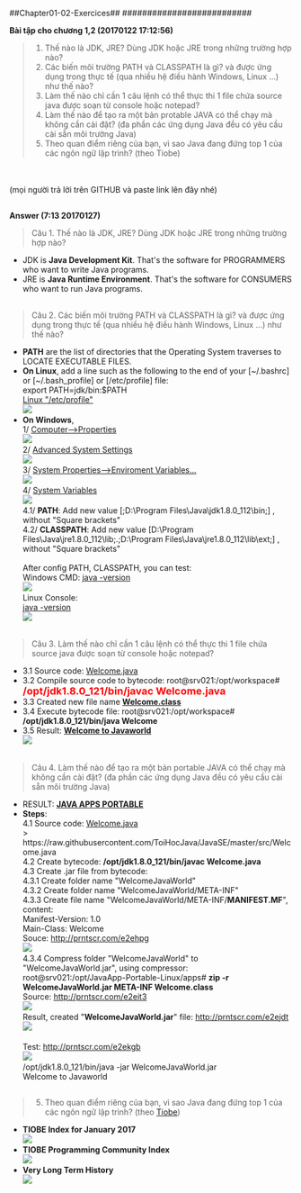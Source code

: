 ##Chapter01-02-Exercices##
##########################

**Bài tập cho chương 1,2 (20170122 17:12:56)**

> 1. Thế nào là JDK, JRE? Dùng JDK hoặc JRE trong những trường hợp nào?
> 2. Các biến môi trường PATH và CLASSPATH là gì? và được ứng dụng trong thực tế (qua nhiều hệ điều hành Windows, Linux ...) như thế nào?
> 3. Làm thế nào chỉ cần 1 câu lệnh có thể thực thi 1 file chứa source java được soạn từ console hoặc notepad?
> 4. Làm thế nào để tạo ra một bản protable JAVA có thể chạy mà không cần cài đặt? (đa phần các ứng dụng Java đều có yêu cầu cài sẵn môi trường Java)
> 5. Theo quan điểm riêng của bạn, vì sao Java đang đứng top 1 của các ngôn ngữ lập trình? (theo Tiobe)
<br>
<br>
(mọi người trả lời trên GITHUB và paste link lên đây nhé)



##
##
**Answer (7:13 20170127)**

> Câu 1. Thế nào là JDK, JRE? Dùng JDK hoặc JRE trong những trường hợp nào?
<ul>
    <li>
    JDK is <b>Java Development Kit</b>. That's the software for PROGRAMMERS who want to write Java programs.
	</li>
    <li>
    JRE is <b>Java Runtime Environment</b>. That's the software for CONSUMERS who want to run Java programs.
    </li>
</ul>

##
> Câu 2. Các biến môi trường PATH và CLASSPATH là gì? và được ứng dụng trong thực tế (qua nhiều hệ điều hành Windows, Linux ...) như thế nào?
<ul>
<li>
<b>PATH</b> are the list of directories that the Operating System traverses to LOCATE EXECUTABLE FILES.
</li>
<li>
<b>On Linux</b>, add a line such as the following to the end of your [~/.bashrc] or [~/.bash_profile] or [/etc/profile] file:<br>
export PATH=jdk/bin:$PATH
<br>
<a href="http://image.prntscr.com/image/80d30536b56142a6b271703d88e2e1ef.png">Linux "/etc/profile"</a>
<br>
<img src="http://image.prntscr.com/image/80d30536b56142a6b271703d88e2e1ef.png">
<br>
</li>
<li>
<b> On Windows</b>,
<br>
1/ <a href="http://prntscr.com/e1nnat">Computer-->Properties</a>
<br>
<img src="http://image.prntscr.com/image/82ed785be1f941629909c06879c2d033.png">
<br>
2/ <a href="http://prntscr.com/e1nnl6">Advanced System Settings</a>
<br>
<img src="http://image.prntscr.com/image/3de7a92fce4e46328526b250d9b21180.png">
<br>
3/ <a href="http://prntscr.com/e1nnys">System Properties-->Enviroment Variables...</a>
<br>
<img src="http://image.prntscr.com/image/de2e4904b6664712bf2ae6a7ea24c8a7.png">
<br>
4/ <a href="http://prntscr.com/e1noti">System Variables</a>
<br>
<img src="http://image.prntscr.com/image/2ae40f7bb79c44cfaaf65778222302c6.png">
<br>
4.1/ <b>PATH</b>: Add new value [;D:\Program Files\Java\jdk1.8.0_112\bin;] , without "Square brackets"
<br>
4.2/ <b>CLASSPATH</b>: Add new value [D:\Program Files\Java\jre1.8.0_112\lib;.;D:\Program Files\Java\jre1.8.0_112\lib\ext;] , without "Square brackets"
<br>
<br>
After config PATH, CLASSPATH, you can test: <br>
Windows CMD: 
<a href="http://prntscr.com/e1o0ur">java -version</a>
<br>
<img src="http://image.prntscr.com/image/cf5f497a252040778aa4feb7d050bf70.png">
<br>
Linux Console: 
<br>
<a href="http://image.prntscr.com/image/4dabcbdf506f4b36adeb1c6f03f30066.png">java -version</a>
<br>
<img src="http://image.prntscr.com/image/4dabcbdf506f4b36adeb1c6f03f30066.png">
</li>
</ul>


##
> Câu 3. Làm thế nào chỉ cần 1 câu lệnh có thể thực thi 1 file chứa source java được soạn từ console hoặc notepad?
<ul>
<li>
3.1 Source code: <a href="https://github.com/ToiHocJava/JavaSE/blob/master/src/Welcome.java">Welcome.java
</a>
</li>
<li>
3.2 Compile source code to bytecode: root@srv021:/opt/workspace# <b><font size="4" color="red">/opt/jdk1.8.0_121/bin/javac Welcome.java</font></b>
</li>
<li>
3.3 Created new file name <a href="http://prntscr.com/e28cpa"><b>Welcome.class</b></a>
<img srv="http://image.prntscr.com/image/373fbbc1d8e94a3ab8f19b38c1e5f6e1.png">
</li>
<li>
3.4 Execute bytecode file: root@srv021:/opt/workspace# <b>/opt/jdk1.8.0_121/bin/java Welcome</b>
</li>
<li>
3.5 Result: <a href="http://prntscr.com/e28ep8"><b>Welcome to Javaworld</b></a>
<br>
<img src="http://image.prntscr.com/image/473274b5d777453f89d363c0777a781f.png">
</li>
</ul>


##
> Câu 4. Làm thế nào để tạo ra một bản portable JAVA có thể chạy mà không cần cài đặt? (đa phần các ứng dụng Java đều có yêu cầu cài sẵn môi trường Java)
<ul>
<li>
RESULT: <a href="https://drive.google.com/drive/folders/0B5CVqveXl6nqd2g4ejJxeDdZOXc"><b>JAVA APPS PORTABLE</b></a>
</li>
<li>
<b>Steps</b>:
<br>
4.1 Source code: <a href="https://github.com/ToiHocJava/JavaSE/blob/master/src/Welcome.java">Welcome.java</a>
<br>
> https://raw.githubusercontent.com/ToiHocJava/JavaSE/master/src/Welcome.java
<br>
4.2 Create bytecode: <b>/opt/jdk1.8.0_121/bin/javac Welcome.java</b>
<br>
4.3 Create .jar file from bytecode:
<br>
4.3.1 Create folder name "WelcomeJavaWorld"
<br>
4.3.2 Create folder name "WelcomeJavaWorld/META-INF"
<br>
4.3.3 Create file name "WelcomeJavaWorld/META-INF/<b>MANIFEST.MF</b>", content:
<br>
Manifest-Version: 1.0
<br>
Main-Class: Welcome
<br>
Souce: <a href="http://prntscr.com/e2ehpg">http://prntscr.com/e2ehpg</a>
<br>
<img src="http://image.prntscr.com/image/c12683b5ef5344c098143d8be956b373.png">
<br>
4.3.4 Compress folder "WelcomeJavaWorld" to "WelcomeJavaWorld.jar", using compressor:
<br>
root@srv021:/opt/JavaApp-Portable-Linux/apps# <b>zip -r WelcomeJavaWorld.jar META-INF Welcome.class</b>
<br>
Source: <a href="http://prntscr.com/e2eit3">http://prntscr.com/e2eit3</a>
<br>
<img src="http://image.prntscr.com/image/3b78c80fd64542beb17ea2ef07caaded.png">
<br>
Result, created "<b>WelcomeJavaWorld.jar</b>" file: <a href="http://prntscr.com/e2ejdt">http://prntscr.com/e2ejdt</a>
<br>
<img src="http://image.prntscr.com/image/5eea6c408edb499da67c839f16d32af1.png">
<br>
<br>
Test: <a href="http://prntscr.com/e2ekgb"> http://prntscr.com/e2ekgb </a>
<br>
<img src="http://image.prntscr.com/image/9db7d4845324473391bf53dff45f92c5.png">
<br>
/opt/jdk1.8.0_121/bin/java -jar WelcomeJavaWorld.jar
<br>
Welcome to Javaworld
</li>
</ul>


##
> 5. Theo quan điểm riêng của bạn, vì sao Java đang đứng top 1 của các ngôn ngữ lập trình? (theo <a href="http://www.tiobe.com/tiobe-index/">Tiobe</a>)
<ul>
<li>
<b>TIOBE Index for January 2017</b>
<br>
<img src="http://image.prntscr.com/image/373fc9a149684a3781ad95e511a2900c.png">
</li>
<li>
<b>TIOBE Programming Community Index</b>
<br>
<img src="http://image.prntscr.com/image/593ef5dddb3b4bb491e3022c241c6bdf.png">
</li>
<li>
<b>Very Long Term History</b>
<br>
<img src="http://image.prntscr.com/image/4a60353216584ebeaccb6cf122b32bac.png">
</li>
</ul>